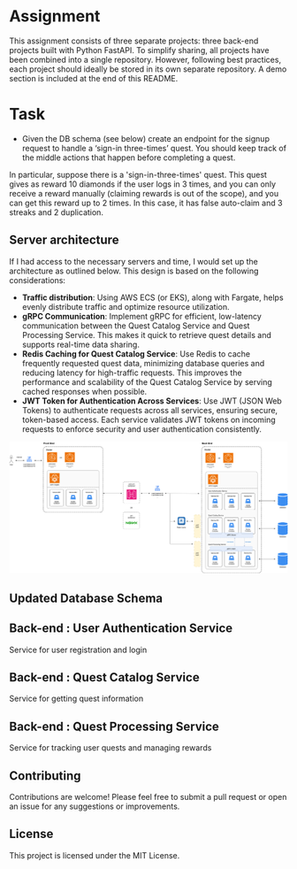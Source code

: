 # Assignment

This assignment consists of three separate projects: three back-end projects built with Python FastAPI. To simplify sharing, all projects have been combined into a single repository. However, following best practices, each project should ideally be stored in its own separate repository.
A demo section is included at the end of this README.

# Task
- **<API Request and DB Query>**
Given the DB schema (see below) create an endpoint for the signup request to handle a ‘sign-in three-times’ quest. 
You should keep track of the middle actions that happen before completing a quest. 

In particular, suppose there is a 'sign-in-three-times' quest. 
This quest gives as reward 10 diamonds if the user logs in 3 times, and you can only receive a reward manually (claiming rewards is out of the scope), and you can get this reward up to 2 times. In this case, it has false auto-claim and 3 streaks and 2 duplication.

## Server architecture

If I had access to the necessary servers and time, I would set up the architecture as outlined below. This design is based on the following considerations:
- **Traffic distribution**: Using AWS ECS (or EKS), along with Fargate, helps evenly distribute traffic and optimize resource utilization. 
- **gRPC Communication**: Implement gRPC for efficient, low-latency communication between the Quest Catalog Service and Quest Processing Service. This makes it quick to retrieve quest details and supports real-time data sharing.
- **Redis Caching for Quest Catalog Service**: Use Redis to cache frequently requested quest data, minimizing database queries and reducing latency for high-traffic requests. This improves the performance and scalability of the Quest Catalog Service by serving cached responses when possible. 
- **JWT Token for Authentication Across Services**: Use JWT (JSON Web Tokens) to authenticate requests across all services, ensuring secure, token-based access. Each service validates JWT tokens on incoming requests to enforce security and user authentication consistently.

![Server architecture](server-architecture.drawio.png)


## Updated Database Schema


## Back-end : User Authentication Service

Service for user registration and login

## Back-end : Quest Catalog Service

Service for getting quest information

## Back-end : Quest Processing Service

Service for tracking user quests and managing rewards

## Contributing

Contributions are welcome! Please feel free to submit a pull request or open an issue for any suggestions or improvements.

## License

This project is licensed under the MIT License.
